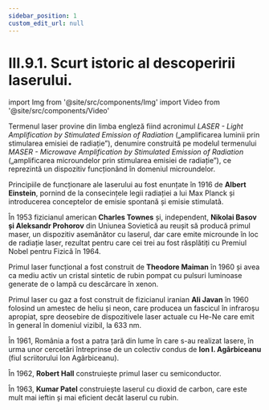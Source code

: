 ```yaml
---
sidebar_position: 1
custom_edit_url: null
---
```


# III.9.1. Scurt istoric al descoperirii laserului.





import Img from '@site/src/components/Img'
import Video from '@site/src/components/Video'



<div class="alert alert--warning" role="alert">


Termenul laser provine din limba engleză fiind acronimul _LASER - Light Amplification by Stimulated Emission of Radiation_ („amplificarea luminii prin stimularea emisiei de radiație”), denumire construită pe modelul termenului _MASER - Microwave Amplification by Stimulated Emission of Radiation_ („amplificarea microundelor prin stimularea emisiei de radiație”), ce reprezintă un dispozitiv funcționând în domeniul microundelor.

Principiile de funcționare ale laserului au fost enunțate în 1916 de **Albert Einstein**, pornind de la consecințele legii radiației a lui Max Planck și introducerea conceptelor de emisie spontană și emisie stimulată. 

În 1953 fizicianul american **Charles Townes** și, independent, **Nikolai Basov și Aleksandr Prohorov** din Uniunea Sovietică au reușit să producă primul maser, un dispozitiv asemănător cu laserul, dar care emite microunde în loc de radiație laser, rezultat pentru care cei trei au fost răsplătiți cu Premiul Nobel pentru Fizică în 1964.

Primul laser funcțional a fost construit de **Theodore Maiman** în 1960 și avea ca mediu activ un cristal sintetic de rubin pompat cu pulsuri luminoase generate de o lampă cu descărcare în xenon.

Primul laser cu gaz a fost construit de fizicianul iranian **Ali Javan** în 1960 folosind un amestec de heliu și neon, care producea un fascicul  în infraroșu apropiat, spre deosebire de dispozitivele laser actuale cu He-Ne care emit în general în domeniul vizibil, la 633 nm.

În 1961, România a fost a patra țară din lume în care s-au realizat lasere, în urma unor cercetări întreprinse de un colectiv condus de **Ion I. Agârbiceanu** (fiul scriitorului Ion Agârbiceanu).

În 1962, **Robert Hall** construiește primul laser cu semiconductor.

În 1963, **Kumar Patel** construiește laserul cu dioxid de carbon, care este mult mai ieftin și mai eficient decât laserul cu rubin.





</div>


